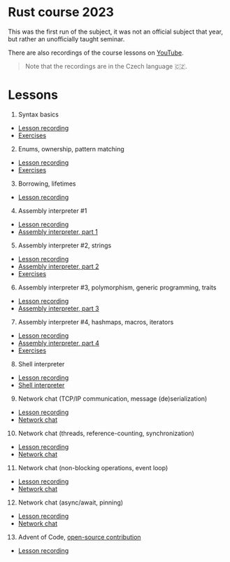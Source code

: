 # Rust course 2023
This was the first run of the subject, it was not an official subject that year, but rather an unofficially taught seminar.

There are also recordings of the course lessons on [YouTube](https://www.youtube.com/playlist?list=PLgoUJJFtqE9APcuG-kEYtjktk2ZHec5Rc).

> Note that the recordings are in the Czech language 🇨🇿.

# Lessons
1) Syntax basics

- [Lesson recording](https://www.youtube.com/watch?v=eLJjocj80tw)
- [Exercises](exercises/01)

2) Enums, ownership, pattern matching

- [Lesson recording](https://www.youtube.com/watch?v=VLvwuI-Nw9s)
- [Exercises](exercises/02)

3) Borrowing, lifetimes

- [Lesson recording](https://www.youtube.com/watch?v=0G-0pgQM8h0)

4) Assembly interpreter #1

- [Lesson recording](https://www.youtube.com/watch?v=2RsHc4v9iRE)
- [Assembly interpreter, part 1](projects/assembly-interpret/01)

5) Assembly interpreter #2, strings

- [Lesson recording](https://www.youtube.com/watch?v=pcifjQ9ELeU)
- [Assembly interpreter, part 2](projects/assembly-interpret/02)
- [Exercises](exercises/03)

6) Assembly interpreter #3, polymorphism, generic programming, traits

- [Lesson recording](https://www.youtube.com/watch?v=4UrfQfJNqAk)
- [Assembly interpreter, part 3](projects/assembly-interpret/03)

7) Assembly interpreter #4, hashmaps, macros, iterators

- [Lesson recording](https://www.youtube.com/watch?v=CneaB0Qa374)
- [Assembly interpreter, part 4](projects/assembly-interpret/04)
- [Exercises](exercises/04)

8) Shell interpreter

- [Lesson recording](https://www.youtube.com/watch?v=FQuyXAldPrI)
- [Shell interpreter](projects/shell-interpret)

9) Network chat (TCP/IP communication, message (de)serialization)

- [Lesson recording](https://www.youtube.com/watch?v=KVlrAepesMo)
- [Network chat](projects/network-chat/01)

10) Network chat (threads, reference-counting, synchronization)

- [Lesson recording](https://www.youtube.com/watch?v=OduKSTpzwUM)
- [Network chat](projects/network-chat/02)

11) Network chat (non-blocking operations, event loop)

- [Lesson recording](https://www.youtube.com/watch?v=cNQMGrzZhKs)
- [Network chat](projects/network-chat/03)

12) Network chat (async/await, pinning)

- [Lesson recording](https://www.youtube.com/watch?v=z49Ek7BOy50)
- [Network chat](projects/network-chat/04)

13) Advent of Code, [open-source contribution](https://github.com/rust-lang/glob/pull/135)

- [Lesson recording](https://www.youtube.com/watch?v=N5LlZ2L1Q3Y)
